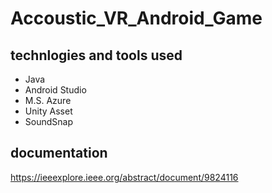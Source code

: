 # Accoustic_VR_Android_Game


## technlogies and tools used
- Java
- Android Studio
- M.S. Azure
- Unity Asset
- SoundSnap

## documentation
https://ieeexplore.ieee.org/abstract/document/9824116
